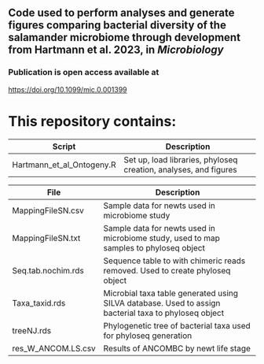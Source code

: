 ## Code used to perform analyses and generate figures comparing bacterial diversity of the salamander microbiome through development from Hartmann et al. 2023, in *Microbiology*
### Publication is open access available at
https://doi.org/10.1099/mic.0.001399

# This repository contains:

| Script  | Description |
| ------------- | ------------- |
| Hartmann_et_al_Ontogeny.R  | Set up, load libraries, phyloseq creation, analyses, and figures  |

| File  | Description |
| ------------- | ------------- |	
| MappingFileSN.csv  | Sample data for newts used in microbiome study  |
| MappingFileSN.txt  | Sample data for newts used in microbiome study, used to map samples to phyloseq object  |
| Seq.tab.nochim.rds | Sequence table to with chimeric reads removed. Used to create phyloseq object  |
| Taxa_taxid.rds | Microbial taxa table generated using SILVA database. Used to assign bacterial taxa to phyloseq object  |
| treeNJ.rds | Phylogenetic tree of bacterial taxa used for phyloseq generation  |
| res_W_ANCOM.LS.csv | Results of ANCOMBC by newt life stage |
